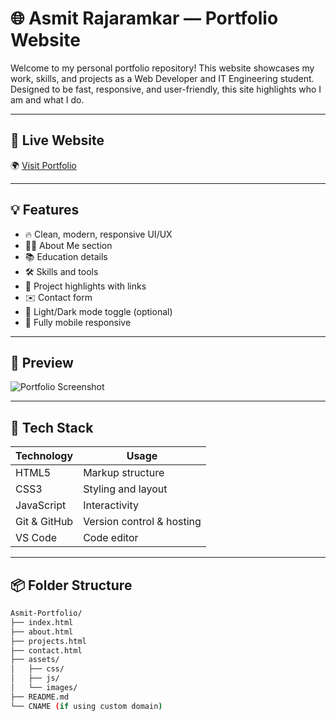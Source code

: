 # 🌐 Asmit Rajaramkar — Portfolio Website

Welcome to my personal portfolio repository! This website showcases my work, skills, and projects as a Web Developer and IT Engineering student. Designed to be fast, responsive, and user-friendly, this site highlights who I am and what I do.

---

## 📁 Live Website

🌍 [Visit Portfolio](https://asmitrajaramkar.github.io/Asmit-Portfolio)

---

## 💡 Features

- 🔥 Clean, modern, responsive UI/UX
- 🧑‍💻 About Me section
- 📚 Education details
- 🛠️ Skills and tools
- 📂 Project highlights with links
- ✉️ Contact form
- 🌙 Light/Dark mode toggle (optional)
- 📱 Fully mobile responsive

---

## 📸 Preview

![Portfolio Screenshot](./screenshot.png)

---

## 🧰 Tech Stack

| Technology | Usage |
|------------|--------|
| HTML5 | Markup structure |
| CSS3 | Styling and layout |
| JavaScript | Interactivity |
| Git & GitHub | Version control & hosting |
| VS Code | Code editor |

---

## 📦 Folder Structure

```bash
Asmit-Portfolio/
├── index.html
├── about.html
├── projects.html
├── contact.html
├── assets/
│   ├── css/
│   ├── js/
│   └── images/
├── README.md
└── CNAME (if using custom domain)
